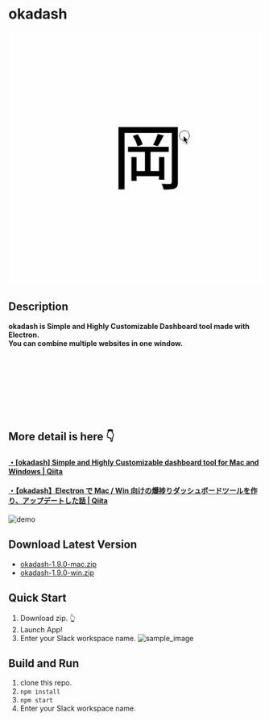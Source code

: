# okadash

![making](https://github.com/konoyono/okadash/blob/master/images/making.gif)


## Description

**okadash is Simple and Highly Customizable Dashboard tool made with Electron.  
You can combine multiple websites in one window.**

<br/><br/><br/><br/><br/><br/><br/>

## More detail is here 👇
#### [・[okadash] Simple and Highly Customizable dashboard tool for Mac and Windows | Qiita](https://qiita.com/okadato623/items/c2f1ba554af0103bef91)
#### [・【okadash】Electron で Mac / Win 向けの爆捗りダッシュボードツールを作り、アップデートした話 | Qiita](https://qiita.com/okadato623/items/cf78f7d738004519c800)

![demo](https://github.com/konoyono/okadash/blob/master/images/forREADME.gif)


## Download Latest Version

- [okadash-1.9.0-mac.zip](https://github.com/konoyono/okadash/releases/download/1.9.0/okadash-1.9.0-mac.zip)
- [okadash-1.9.0-win.zip](https://github.com/konoyono/okadash/releases/download/1.9.0/okadash-1.9.0-win.zip)

## Quick Start

1. Download zip. 👆
1. Launch App!
1. Enter your Slack workspace name.
   ![sample_image](https://github.com/konoyono/okadash/blob/master/images/initialize.gif)

## Build and Run

1. clone this repo.
1. `npm install`
1. `npm start`
1. Enter your Slack workspace name.
